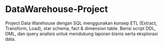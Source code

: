 # DataWarehouse-Project
Project Data Warehouse dengan SQL menggunakan konsep ETL (Extract, Transform, Load), star schema, fact &amp; dimension table. Berisi script DDL, DML, dan query analisis untuk mendukung laporan bisnis serta eksplorasi data.
